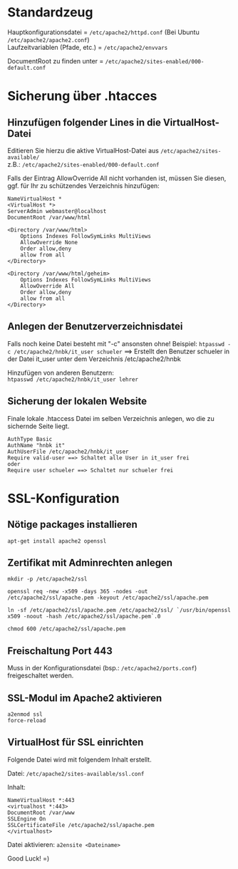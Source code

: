 # Standardzeug

Hauptkonfigurationsdatei = `/etc/apache2/httpd.conf` (Bei Ubuntu `/etc/apache2/apache2.conf`)  
Laufzeitvariablen (Pfade, etc.) = `/etc/apache2/envvars`

DocumentRoot zu finden unter = `/etc/apache2/sites-enabled/000-default.conf`




# Sicherung über .htacces

## Hinzufügen folgender Lines in die VirtualHost-Datei
Editieren Sie hierzu die aktive VirtualHost-Datei aus `/etc/apache2/sites-available/`  
z.B.: `/etc/apache2/sites-enabled/000-default.conf` 

Falls der Eintrag AllowOverride All nicht vorhanden ist, müssen Sie diesen, ggf. für Ihr zu schützendes Verzeichnis hinzufügen: 
``` 
NameVirtualHost *  
<VirtualHost *>  
ServerAdmin webmaster@localhost  
DocumentRoot /var/www/html  

<Directory /var/www/html>  
	Options Indexes FollowSymLinks MultiViews  
	AllowOverride None  
	Order allow,deny  
	allow from all  
</Directory>  

<Directory /var/www/html/geheim>
	Options Indexes FollowSymLinks MultiViews
	AllowOverride All
	Order allow,deny
	allow from all
</Directory>
```
## Anlegen der Benutzerverzeichnisdatei
Falls noch keine Datei besteht mit "-c" ansonsten ohne!
Beispiel: `htpasswd -c /etc/apache2/hnbk/it_user schueler` 
==> Erstellt den Benutzer schueler in der Datei it_user unter dem Verzeichnis /etc/apache2/hnbk

Hinzufügen von anderen Benutzern:  
`htpasswd /etc/apache2/hnbk/it_user lehrer`


## Sicherung der lokalen Website
Finale lokale .htaccess Datei im selben Verzeichnis anlegen, wo die zu sichernde Seite liegt.
``` 
AuthType Basic
AuthName "hnbk it"
AuthUserFile /etc/apache2/hnbk/it_user
Require valid-user ==> Schaltet alle User in it_user frei
oder
Require user schueler ==> Schaltet nur schueler frei
```


# SSL-Konfiguration

## Nötige packages installieren
`apt-get install apache2 openssl`

## Zertifikat mit Adminrechten anlegen
```
mkdir -p /etc/apache2/ssl

openssl req -new -x509 -days 365 -nodes -out /etc/apache2/ssl/apache.pem -keyout /etc/apache2/ssl/apache.pem

ln -sf /etc/apache2/ssl/apache.pem /etc/apache2/ssl/ `/usr/bin/openssl x509 -noout -hash /etc/apache2/ssl/apache.pem`.0

chmod 600 /etc/apache2/ssl/apache.pem
```
## Freischaltung Port 443
Muss in der Konfigurationsdatei (bsp.: `/etc/apache2/ports.conf`) freigeschaltet werden.

## SSL-Modul im Apache2 aktivieren
```
a2enmod ssl
force-reload
```

## VirtualHost für SSL einrichten
Folgende Datei wird mit folgendem Inhalt erstellt.

Datei: `/etc/apache2/sites-available/ssl.conf`

Inhalt:
```
NameVirtualHost *:443
<virtualhost *:443>
DocumentRoot /var/www
SSLEngine On
SSLCertificateFile /etc/apache2/ssl/apache.pem
</virtualhost>
```
Datei aktivieren: `a2ensite <Dateiname>`






Good Luck! =)
